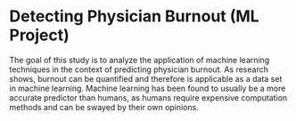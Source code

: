 # Detecting Physician Burnout (ML Project)

The goal of this study is to analyze the application of machine learning techniques in the context of predicting physician burnout. As research shows, burnout can be quantified and therefore is applicable as a data set in machine learning. Machine learning has been found to usually be a more accurate predictor than humans, as humans require expensive computation methods and can be swayed by their own opinions.

## 